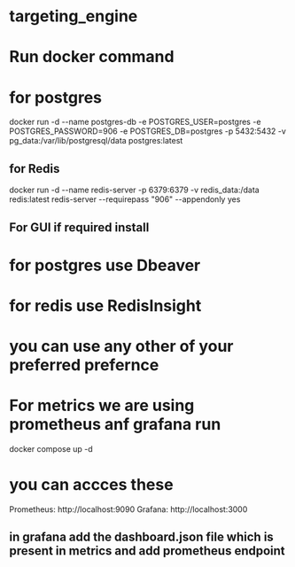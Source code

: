 # targeting_engine

# Run docker command

# for postgres 
 docker run -d --name postgres-db -e POSTGRES_USER=postgres -e POSTGRES_PASSWORD=906 -e POSTGRES_DB=postgres -p 5432:5432 -v pg_data:/var/lib/postgresql/data postgres:latest


## for Redis
docker run -d --name redis-server -p 6379:6379 -v redis_data:/data redis:latest redis-server --requirepass "906" --appendonly yes

## For GUI if required install
# for postgres use Dbeaver
# for redis use RedisInsight
# you can use any other of your preferred prefernce

# For metrics we are using prometheus anf grafana run 
docker compose up -d
# you can accces these
Prometheus: http://localhost:9090
Grafana: http://localhost:3000

## in grafana add the dashboard.json file which is present in metrics and add prometheus endpoint 